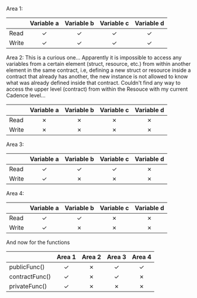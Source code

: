 Area 1:

|| Variable a | Variable b | Variable c | Variable d |
|:-----------|:----------:|:----------:|:----------:|:----------:|
| Read | &#x2713; | &#x2713; | &#x2713; | &#x2713; |
| Write| &#x2713; | &#x2713; | &#x2713; | &#x2713; |

Area 2:
This is a curious one... Apparently it is impossible to access any variables from a certain element (struct, resource, etc.) from within another element in the same contract, i.e, defining a new struct or resource inside a contract that already has another, the new instance is not allowed to know what was already defined inside that contract. Couldn't find any way to access the upper level (contract) from within the Resouce with my current Cadence level...

|| Variable a | Variable b | Variable c | Variable d |
|:-----------|:----------:|:----------:|:----------:|:----------:|
| Read | &#x2717; | &#x2717; | &#x2717; | &#x2717; |
| Write| &#x2717; | &#x2717; | &#x2717; | &#x2717; |

Area 3:

|| Variable a | Variable b | Variable c | Variable d |
|:-----------|:----------:|:----------:|:----------:|:----------:|
| Read | &#x2713; | &#x2713; | &#x2713; | &#x2717; |
| Write| &#x2713; | &#x2717; | &#x2717; | &#x2717; |

Area 4:

|| Variable a | Variable b | Variable c | Variable d |
|:-----------|:----------:|:----------:|:----------:|:----------:|
| Read | &#x2713; | &#x2713; | &#x2717; | &#x2717; |
| Write| &#x2713; | &#x2717; | &#x2717; | &#x2717; |

And now for the functions

|| Area 1 | Area 2 | Area 3 | Area 4 |
|:--|:-:|:-:|:-:|:-:|
|publicFunc()   | &#x2713; | &#x2717; | &#x2713; | &#x2713; |
|contractFunc() | &#x2713; | &#x2717; | &#x2713; | &#x2717; |
|privateFunc()  | &#x2713; | &#x2717; | &#x2717; | &#x2717; |
